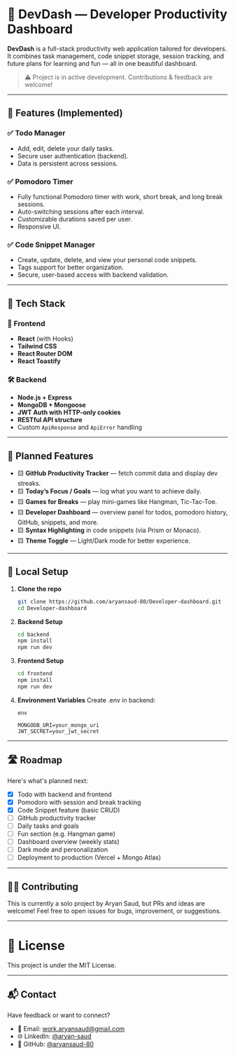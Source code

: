 # 🚀 DevDash — Developer Productivity Dashboard

**DevDash** is a full-stack productivity web application tailored for developers. It combines task management, code snippet storage, session tracking, and future plans for learning and fun — all in one beautiful dashboard.

> ⚠️ Project is in active development. Contributions & feedback are welcome!

---

## 📸 Features (Implemented)

### ✅ Todo Manager

- Add, edit, delete your daily tasks.
- Secure user authentication (backend).
- Data is persistent across sessions.

### ✅ Pomodoro Timer

- Fully functional Pomodoro timer with work, short break, and long break sessions.
- Auto-switching sessions after each interval.
- Customizable durations saved per user.
- Responsive UI.

### ✅ Code Snippet Manager

- Create, update, delete, and view your personal code snippets.
- Tags support for better organization.
- Secure, user-based access with backend validation.

---

## 📌 Tech Stack

### 🧠 Frontend

- **React** (with Hooks)
- **Tailwind CSS**
- **React Router DOM**
- **React Toastify**

### 🛠 Backend

- **Node.js + Express**
- **MongoDB + Mongoose**
- **JWT Auth with HTTP-only cookies**
- **RESTful API structure**
- Custom `ApiResponse` and `ApiError` handling

---

## 🧩 Planned Features

- 🟨 **GitHub Productivity Tracker** — fetch commit data and display dev streaks.
- 🟨 **Today’s Focus / Goals** — log what you want to achieve daily.
- 🟨 **Games for Breaks** — play mini-games like Hangman, Tic-Tac-Toe.
- 🟨 **Developer Dashboard** — overview panel for todos, pomodoro history, GitHub, snippets, and more.
- 🟨 **Syntax Highlighting** in code snippets (via Prism or Monaco).
- 🟨 **Theme Toggle** — Light/Dark mode for better experience.

---

## 🧪 Local Setup

1. **Clone the repo**

   ```bash
   git clone https://github.com/aryansaud-80/Developer-dashboard.git
   cd Developer-dashboard
   ```

2. **Backend Setup**

   ```bash
   cd backend
   npm install
   npm run dev
   ```

3. **Frontend Setup**

   ```bash
   cd frontend
   npm install
   npm run dev
   ```

4. **Environment Variables**
   Create .env in backend:

   ```
   env

   MONGODB_URI=your_mongo_uri
   JWT_SECRET=your_jwt_secret
   ```

---

## 🛣️ Roadmap

Here's what's planned next:

- [x] Todo with backend and frontend
- [x] Pomodoro with session and break tracking
- [x] Code Snippet feature (basic CRUD)
- [ ] GitHub productivity tracker
- [ ] Daily tasks and goals
- [ ] Fun section (e.g. Hangman game)
- [ ] Dashboard overview (weekly stats)
- [ ] Dark mode and personalization
- [ ] Deployment to production (Vercel + Mongo Atlas)

---

## 🧑‍💻 Contributing

This is currently a solo project by Aryan Saud, but PRs and ideas are welcome! Feel free to open issues for bugs, improvement, or suggestions.

---

# 📄 License

This project is under the MIT License.

---

## 📬 Contact

Have feedback or want to connect?

- 📧 Email: work.aryansaud@gmail.com
- 🌐 LinkedIn: [@aryan-saud](https://www.linkedin.com/in/aryan-saud)
- 🐙 GitHub: [@aryansaud-80](https://github.com/aryansaud-80)
